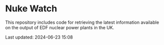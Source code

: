 # Nuke Watch

This repository includes code for retrieving the latest information available on the output of EDF nuclear power plants in the UK.

Last updated: 2024-06-23 15:08